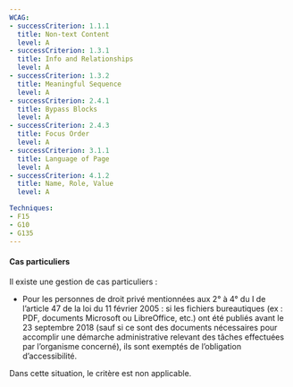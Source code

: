 ```yaml
---
WCAG: 
- successCriterion: 1.1.1
  title: Non-text Content
  level: A
- successCriterion: 1.3.1
  title: Info and Relationships
  level: A
- successCriterion: 1.3.2
  title: Meaningful Sequence
  level: A
- successCriterion: 2.4.1
  title: Bypass Blocks
  level: A
- successCriterion: 2.4.3
  title: Focus Order
  level: A
- successCriterion: 3.1.1
  title: Language of Page
  level: A
- successCriterion: 4.1.2
  title: Name, Role, Value
  level: A

Techniques:
- F15
- G10
- G135
---
```


#### Cas particuliers

Il existe une gestion de cas particuliers :
* Pour les personnes de droit privé mentionnées aux 2° à 4° du I de l’article 47 de la loi du 11 février 2005 : si les fichiers bureautiques (ex : PDF, documents Microsoft ou LibreOffice, etc.) ont été publiés avant le 23 septembre 2018 (sauf si ce sont des documents nécessaires pour accomplir une démarche administrative relevant des tâches effectuées par l’organisme concerné), ils sont exemptés de l’obligation d’accessibilité.

Dans cette situation, le critère est non applicable.